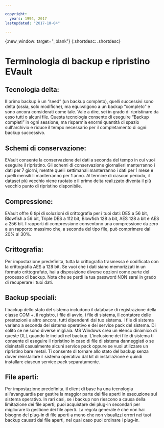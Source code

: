 ```yaml
---

copyright:
  years: 1994, 2017
lastupdated: "2017-10-04"

---
```

{:new_window: target="_blank"}
{:shortdesc: .shortdesc}

# Terminologia di backup e ripristino EVault 

## Tecnologia delta:
Il primo backup è un “seed” (un backup completo), quelli successivi sono delta (ossia, solo modifiche), ma equivalgono a un backup “completo” e sono ancora considerati come tale. Vale a dire, sei in grado di ripristinare da esso tutti o alcuni file. Questa tecnologia consente di eseguire “Backup completi” in ogni sessione, ma risparmia enormi quantità di spazio sull'archivio e riduce il tempo necessario per il completamento di ogni backup successivo.

## Schemi di conservazione: 
EVault consente la conservazione dei dati a seconda del tempo in cui vuoi eseguire il ripristino. Gli schemi di conservazione giornalieri manterranno i dati per 7 giorni, mentre quelli settimanali manterranno i dati per 1 mese e quelli mensili li manterranno per 1 anno. Al termine di ciascun periodo, il dataset più vecchio viene ruotato e il primo delta realizzato diventa il più vecchio punto di ripristino disponibile. 

## Compressione: 
EVault offre 6 tipi di soluzioni di crittografia per i tuoi dati: DES a 56 bit, Blowfish a 56 bit, Triple DES a 112 bit, Blowfish 128 a bit, AES 128 a bit e AES a 256 bit. I rapporti di compressione consentono una compressione da zero a un rapporto massimo che, a seconda del tipo file, può comprimere dal 20% al 30%.

## Crittografia:
Per impostazione predefinita, tutta la crittografia trasmessa è codificata con la crittografia AES a 128 bit. Se vuoi che i dati siano memorizzati in un formato crittografato, hai a disposizione diverse opzioni come parte del processo di backup. Nota che se perdi la tua password NON sarai in grado di recuperare i tuoi dati. 

## Backup speciali: 
I backup dello stato del sistema includono il database di registrazione della classe COM +, il registro, i file di avvio, i file di sistema, il contatore delle prestazioni e altro ancora, tutti dipendenti dal tuo sistema. I file di sistema variano a seconda del sistema operativo e dei service pack del sistema. Di solito ce ne sono diverse migliaia. MS Windows crea un elenco dinamico di queste DLL quando le includi nel backup. L'inclusione dei file di sistema ti consente di eseguire il ripristino in caso di file di sistema danneggiati o se disinstalli casualmente alcuni service pack oppure se vuoi utilizzare un ripristino bare metal. Ti consente di tornare allo stato del backup senza dover reinstallare il sistema operativo dal kit di installazione e quindi installare ciascun service pack separatamente. 

## File aperti: 
Per impostazione predefinita, il client di base ha una tecnologia all'avanguardia per gestire la maggior parte dei file aperti in esecuzione sul sistema operativo. In rari casi, se i backup non riescono a causa della limitazione dei file aperti, puoi acquistare dei plug-in secondari per migliorare la gestione dei file aperti. La regola generale è che non hai bisogno del plug-in di file aperti a meno che non visualizzi errori nei tuoi backup causati dai file aperti, nel qual caso puoi ordinare i plug-in.
